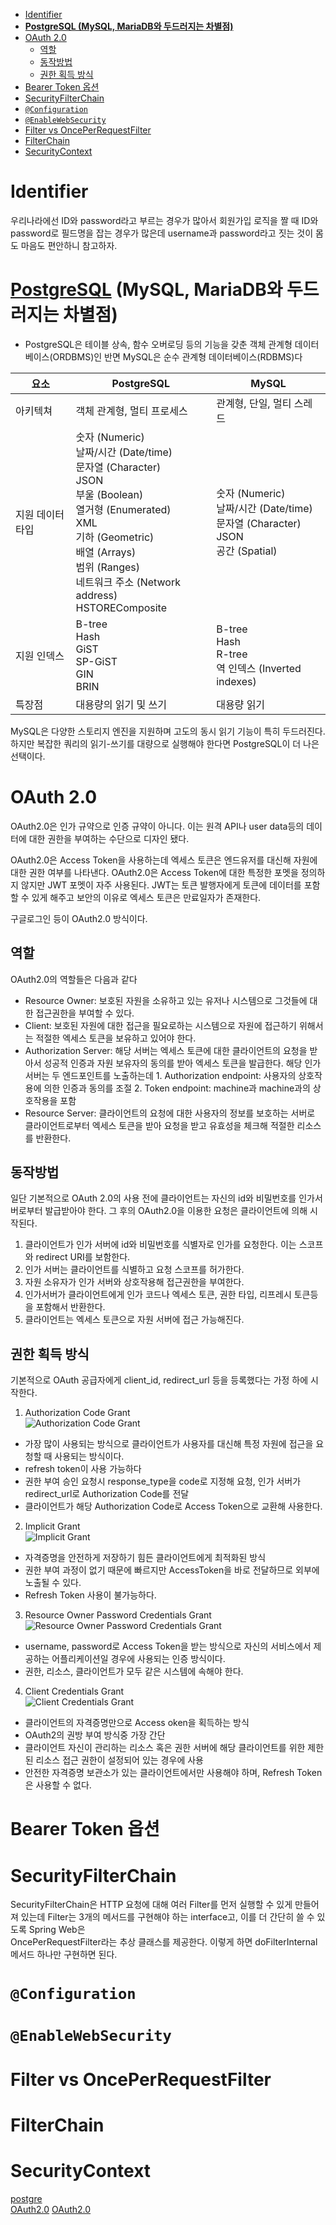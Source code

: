 - [Identifier](#identifier)
- [**PostgreSQL (MySQL, MariaDB와 두드러지는 차별점)**](#postgresql-mysql-mariadb와-두드러지는-차별점)
- [OAuth 2.0](#oauth-20)
  - [역할](#역할)
  - [동작방법](#동작방법)
  - [권한 획득 방식](#권한-획득-방식)
- [Bearer Token 옵션](#bearer-token-옵션)
- [SecurityFilterChain](#securityfilterchain)
- [`@Configuration`](#configuration)
- [`@EnableWebSecurity`](#enablewebsecurity)
- [Filter vs OncePerRequestFilter](#filter-vs-onceperrequestfilter)
- [FilterChain](#filterchain)
- [SecurityContext](#securitycontext)



# Identifier
우리나라에선 ID와 password라고 부르는 경우가 많아서 회원가입 로직을 짤 때 ID와 password로 필드명을 잡는 경우가 많은데 username과 password라고 짓는 것이 몸도 마음도 편안하니 참고하자.

# **[PostgreSQL](https://www.postgresql.org/) (MySQL, MariaDB와 두드러지는 차별점)**

- PostgreSQL은 테이블 상속, 함수 오버로딩 등의 기능을 갖춘 객체 관계형 데이터베이스(ORDBMS)인 반면 MySQL은 순수 관계형 데이터베이스(RDBMS)다

| 요소 | PostgreSQL| MySQL  |
| ----- | ---------- | ----------------------- |
| 아키텍쳐 | 객체 관계형, 멀티 프로세스 | 관계형, 단일, 멀티 스레드 |
| 지원 데이터 타입 | 숫자 (Numeric)<br>날짜/시간 (Date/time)<br>문자열 (Character)<br>JSON<br>부울 (Boolean)<br>열거형 (Enumerated)<br>XML<br>기하 (Geometric)<br>배열 (Arrays)<br>범위 (Ranges)<br>네트워크 주소 (Network address)<br>HSTOREComposite | 숫자 (Numeric)<br>날짜/시간 (Date/time)<br>문자열 (Character)<br>JSON<br>공간 (Spatial) |
| 지원 인덱스 | B-tree<br>Hash<br>GiST<br>SP-GiST<br>GIN<br>BRIN | B-tree<br>Hash<br>R-tree<br>역 인덱스 (Inverted indexes) |
| 특장점 | 대용량의 읽기 및 쓰기 | 대용량 읽기 |

MySQL은 다양한 스토리지 엔진을 지원하며 고도의 동시 읽기 기능이 특히 두드러진다. 하지만 복잡한 쿼리의 읽기-쓰기를 대량으로 실행해야 한다면 PostgreSQL이 더 나은 선택이다.

# OAuth 2.0
OAuth2.0은 인가 규약으로 인증 규약이 아니다. 이는 원격 API나 user data등의 데이터에 대한 권한을 부여하는 수단으로 디자인 됐다.

OAuth2.0은 Access Token을 사용하는데 엑세스 토큰은 엔드유저를 대신해 자원에 대한 권한 여부를 나타낸다. OAuth2.0은 Access Token에 대한 특정한 포멧을 정의하지 않지만 JWT 포멧이 자주 사용된다. JWT는 토큰 발행자에게 토큰에 데이터를 포함할 수 있게 해주고 보안의 이유로 엑세스 토큰은 만료일자가 존재한다.

구글로그인 등이 OAuth2.0 방식이다.

## 역할
OAuth2.0의 역할들은 다음과 같다
- Resource Owner: 보호된 자원을 소유하고 있는 유저나 시스템으로 그것들에 대한 접근권한을 부여할 수 있다.
- Client: 보호된 자원에 대한 접근을 필요로하는 시스템으로 자원에 접근하기 위해서는 적절한 엑세스 토큰을 보유하고 있어야 한다.
- Authorization Server: 해당 서버는 엑세스 토큰에 대한 클라이언트의 요청을 받아서 성공적 인증과 자원 보유자의 동의를 받아 엑세스 토큰을 발급한다. 해당 인가 서버는 두 엔드포인트를 노출하는데 1. Authorization endpoint: 사용자의 상호작용에 의한 인증과 동의를 조절 2. Token endpoint: machine과 machine과의 상호작용을 포함
- Resource Server: 클라이언트의 요청에 대한 사용자의 정보를 보호하는 서버로 클라이언트로부터 엑세스 토큰을 받아 요청을 받고 유효성을 체크해 적절한 리소스를 반환한다.

## 동작방법
일단 기본적으로 OAuth 2.0의 사용 전에 클라이언트는 자신의 id와 비밀번호를 인가서버로부터 발급받아야 한다. 그 후의 OAuth2.0을 이용한 요청은 클라이언트에 의해 시작된다.

1. 클라이언트가 인가 서버에 id와 비밀번호를 식별자로 인가를 요청한다. 이는 스코프와 redirect URI를 보함한다.
2. 인가 서버는 클라이언트를 식별하고 요청 스코프를 허가한다.
3. 자원 소유자가 인가 서버와 상호작용해 접근권한을 부여한다.
4. 인가서버가 클라이언트에게 인가 코드나 엑세스 토큰, 권한 타입, 리프레시 토큰등을 포함해서 반환한다.
5. 클라이언트는 엑세스 토큰으로 자원 서버에 접근 가능해진다.

## 권한 획득 방식
기본적으로 OAuth 공급자에게 client_id, redirect_url 등을 등록했다는 가정 하에 시작한다.

1. Authorization Code Grant  
![Authorization Code Grant](images/authorization_code_grant.jpeg)  
- 가장 많이 사용되는 방식으로 클라이언트가 사용자를 대신해 특정 자원에 접근을 요청할 때 사용되는 방식이다.
- refresh token이 사용 가능하다
- 권한 부여 승인 요청시 response_type을 code로 지정해 요청, 인가 서버가 redirect_url로 Authorization Code를 전달
- 클라이언트가 해당 Authorization Code로 Access Token으로 교환해 사용한다.

2. Implicit Grant  
![Implicit Grant](images/implicit_grant.png)  
- 자격증명을 안전하게 저장하기 힘든 클라이언트에게 최적화된 방식
- 권한 부여 과정이 없기 때문에 빠르지만 AccessToken을 바로 전달하므로 외부에 노출될 수 있다.
- Refresh Token 사용이 불가능하다.

3. Resource Owner Password Credentials Grant  
![Resource Owner Password Credentials Grant](images/resource_owner_password_credentials_grant.png)  
- username, password로 Access Token을 받는 방식으로 자신의 서비스에서 제공하는 어플리케이션일 경우에 사용되는 인증 방식이다.
- 권한, 리소스, 클라이언트가 모두 같은 시스템에 속해야 한다.

4. Client Credentials Grant  
![Client Credentials Grant](images/client_credentials_grant.png)  
- 클라이언트의 자격증명만으로 Access oken을 획득하는 방식
- OAuth2의 권방 부여 방식중 가장 간단
- 클라이언트 자신이 관리하는 리소스 혹은 권한 서버에 해당 클라이언트를 위한 제한된 리소스 접근 권한이 설정되어 있는 경우에 사용
- 안전한 자격증명 보관소가 있는 클라이언트에서만 사용해야 하며, Refresh Token은 사용할 수 없다.

# Bearer Token 옵션

# SecurityFilterChain
SecurityFilterChain은 HTTP 요청에 대해 여러 Filter를 먼저 실행할 수 있게 만들어져 있는데 Filter는 3개의 메서드를 구현해야 하는 interface고, 이를 더 간단히 쓸 수 있도록 Spring Web은  
OncePerRequestFilter라는 추상 클래스를 제공한다. 이렇게 하면 doFilterInternal 메서드 하나만 구현하면 된다.

# `@Configuration`

# `@EnableWebSecurity`

# Filter vs OncePerRequestFilter

# FilterChain

# SecurityContext

[postgre](https://d2.naver.com/helloworld/227936)  
[OAuth2.0](https://auth0.com/intro-to-iam/what-is-oauth-2)
[OAuth2.0](https://blog.naver.com/mds_datasecurity/222182943542)